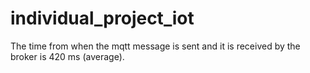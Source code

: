 # individual_project_iot

  The time from when the mqtt message is sent and it is received by the broker is 420 ms (average).
